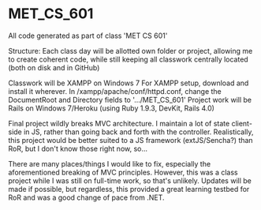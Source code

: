 MET_CS_601
==========

All code generated as part of class 'MET CS 601'

Structure:
	Each class day will be allotted own folder or project, allowing me to create coherent code,
	while still keeping all classwork centrally located (both on disk and in GitHub)
	
Classwork will be XAMPP on Windows 7
	For XAMPP setup, download and install it wherever.  In /xampp/apache/conf/httpd.conf, 
	change the DocumentRoot and Directory fields to '.../MET_CS_601' 
Project work will be Rails on Windows 7/Heroku (using Ruby 1.9.3, DevKit, Rails 4.0)

Final project wildly breaks MVC architecture.  I maintain a lot of state client-side in JS, rather than going back and forth with the controller.  Realistically, this project would be better suited to a JS framework (extJS/Sencha?) than RoR, but I don't know those right now, so...

There are many places/things I would like to fix, especially the aforementioned breaking of MVC principles.  However, this was a class project while I was still on full-time work, so that's unlikely.  Updates will be made if possible, but regardless, this provided a great learning testbed for RoR and was a good change of pace from .NET.
